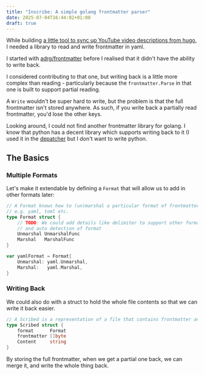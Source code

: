 ```yaml
---
title: "Inscribe: A simple golang frontmatter parser"
date: 2025-07-04T16:44:02+01:00
draft: true
---
```


While building
[a little tool to sync up YouTube video descriptions from hugo](../wordsonsand/projector-sync.md),
I needed a library to read and write frontmatter in yaml.

I started with [adrg/frontmatter](https://github.com/adrg/frontmatter) before I
realised that it didn't have the ability to write back.

I considered contributing to that one, but writing back is a little more complex
than reading - particularly because the `frontmatter.Parse` in that one is built
to support partial reading.

A `Write` wouldn't be super hard to write, but the problem is that the full
frontmatter isn't stored anywhere. As such, if you write back a partially read
frontmatter, you'd lose the other keys.

Looking around, I could not find another frontmatter library for golang. I know
that python has a decent library which supports writing back to it (I used it in
the [depatcher](../wordsonsand/despatches.md]) but I don't want to write python.

<!-- more -->

## The Basics

### Multiple Formats

Let's make it extendable by defining a `Format` that will allow us to add in
other formats later:

```go
// A Format knows how to (un)marshal a particular format of frontmatter.
// e.g. yaml, toml etc.
type Format struct {
	// TODO: We could add details like delimiter to support other formats
	// and auto detection of format
	Unmarshal UnmarshalFunc
	Marshal   MarshalFunc
}

var yamlFormat = Format{
	Unmarshal: yaml.Unmarshal,
	Marshal:   yaml.Marshal,
}
```

### Writing Back

We could also do with a struct to hold the whole file contents so that we can
write it back easier.

```go
// A Scribed is a representation of a file that contains frontmatter and markdown content
type Scribed struct {
	format      Format
	frontmatter []byte
	Content     string
}
```

By storing the full frontmatter, when we get a partial one back, we can merge
it, and write the whole thing back.
